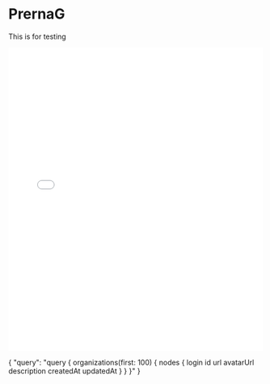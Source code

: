 # PrernaG
This is for testing 
<iframe src="your-html-file-url" width="100%" height="600px" frameborder="0" style="overflow:hidden;" scrolling="no"></iframe>

{
  "query": "query { organizations(first: 100) { nodes { login id url avatarUrl description createdAt updatedAt } } }"
}
